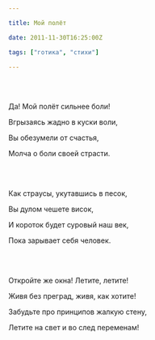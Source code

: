 ```yaml
---

title: Мой полёт

date: 2011-11-30T16:25:00Z

tags: ["готика", "стихи"]

---
```


<br/><br/>

Да! Мой полёт сильнее боли!

Вгрызаясь жадно в куски воли,

Вы обезумели от счастья,

Молча о боли своей страсти.

<br/><br/>

Как страусы, укутавшись в песок,

Вы дулом чешете висок,

И короток будет суровый наш век,

Пока зарывает себя человек.

<br/><br/>

Откройте же окна! Летите, летите!

Живя без преград, живя, как хотите!

Забудьте про принципов жалкую стену,

Летите на свет и во след переменам!